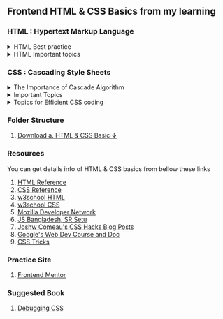 ##  Frontend HTML & CSS Basics from my learning

### HTML : Hypertext Markup Language

<details>
  <summary>HTML Best practice</summary>
  
* BEM (Block Element Modifier)
* Semantic HTML
* HTML Best practice by Kyo Nagashima, check [HTML Best Practice](https://github.com/hail2u/html-best-practices)

</details>

<details>
  <summary>HTML Important topics</summary>

* HTML Form
* HTML Attributes
* HTML tag Elements
	* Block & inline elements
	* meta tags
	* self closing elements
* HTML Inputs
	
</details>

###  CSS : Cascading Style Sheets

<details>
  <summary>The Importance of Cascade Algorithm</summary>

* CSS Execution Order
* CSS Combinator
* CSS Inheritance
	
</details>

<details>
  <summary>Important Topics</summary>

* Margin, Padding
* Units
	* Color Units
	* Size Units
* CSS Selectors
* CSS position
* FlexBox
* Z-index (content position)
* Overflow
* CSS Shadows
* CSS functions
* Media Queries
* Pseudo Codes
	
</details>

<details>
  <summary>Topics for Efficient CSS coding</summary>

* CSS Shorthands
* CSS custom Properties: CSS root & Variables
* CSS Custom Properties: CSS Reset
* CSS Media Queries Breakpoints
* CSS Best Practices
* CSS preprocessor : SASS, SCSS
* CSS In JS

</details>

### Folder Structure

1. <a href="https://github.com/mhasanmeet/FRONTEND-HTML-CSS-basic/files/9166774/a.HTM-CSS-Basic.zip"> Download a. HTML & CSS Basic ↓</a>

### Resources 

You can get details info of HTML & CSS basics from bellow these links

1. [HTML Reference](https://htmlreference.io/)
2. [CSS Reference](https://cssreference.io/)
3. [w3school HTML](https://www.w3schools.com/html/default.asp) 
4. [w3school CSS](https://www.w3schools.com/css/default.asp)
5. [Mozilla Developer Network](https://developer.mozilla.org/en-US/)
6. [JS Bangladesh, SR Setu](https://www.youtube.com/playlist?list=PL4iFnndHldugVWLTCHxJPhvKxJPDeYIGa)
7. [Joshw Comeau's CSS Hacks Blog Posts](https://www.joshwcomeau.com/)
8. [Google's Web Dev Course and Doc](https://web.dev/)
9. [CSS Tricks](https://css-tricks.com/)

### Practice Site

1. [Frontend Mentor](https://www.frontendmentor.io/)

### Suggested Book 

1. [Debugging CSS](https://debuggingcss.com/)
